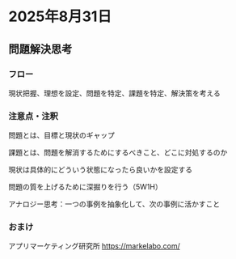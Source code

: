 # 2025年8月31日

## 問題解決思考

### フロー
現状把握、理想を設定、問題を特定、課題を特定、解決策を考える

### 注意点・注釈

問題とは、目標と現状のギャップ

課題とは、問題を解消するためにするべきこと、どこに対処するのか

現状は具体的にどういう状態になったら良いかを設定する

問題の質を上げるために深掘りを行う（5W1H）

アナロジー思考：一つの事例を抽象化して、次の事例に活かすこと


### おまけ
アプリマーケティング研究所
https://markelabo.com/
